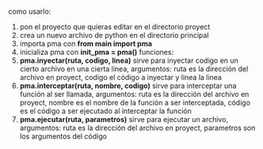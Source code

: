 como usarlo:
1. pon el proyecto que quieras editar en el directorio proyect
2. crea un nuevo archivo de python en el directorio principal
3. importa pma con **from main import pma**
4. inicializa pma con **init_pma = pma()**
funciones:
1. **pma.inyectar(ruta, codigo, linea)** sirve para inyectar codigo en un cierto archivo en una cierta linea, argumentos: ruta es la dirección del archivo en proyect, codigo el código a inyectar y linea la linea
2. **pma.interceptar(ruta, nombre, codigo)** sirve para interceptar una función al ser llamada, argumentos: ruta es la dirección del archivo en proyect, nombre es el nombre de la función a ser interceptada, código es el código a ser ejecutado al interceptar la función
3. **pma.ejecutar(ruta, parametros)** sirve para ejecutar un archivo, argumentos: ruta es la dirección del archivo en proyect, parametros son los argumentos del código
